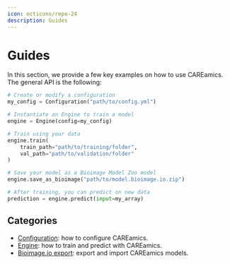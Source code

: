 ```yaml
---
icon: octicons/repo-24
description: Guides
---
```


# Guides

In this section, we provide a few key examples on how to use CAREamics. The general
API is the following:

```python
# Create or modify a configuration
my_config = Configuration("path/to/config.yml")

# Instantiate an Engine to train a model
engine = Engine(config=my_config)

# Train using your data
engine.train(
    train_path="path/to/training/folder", 
    val_path="path/to/validation/folder"
)

# Save your model as a Bioimage Model Zoo model
engine.save_as_bioimage("path/to/model.bioimage.io.zip")

# After training, you can predict on new data
prediction = engine.predict(input=my_array)
```

## Categories

- [Configuration](configuration/index.md): how to configure CAREamics.
- [Engine](engine/index.md): how to train and predict with CAREamics.
- [Bioimage.io export](bmz/index.md): export and import CAREamics models.
